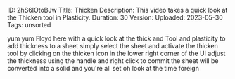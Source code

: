 ID: 2hS6IOtoBJw
Title: Thicken
Description: This video takes a quick look at the Thicken tool in Plasticity.
Duration: 30
Version: 
Uploaded: 2023-05-30
Tags: unsorted

yum yum Floyd here with a quick look at
the thick and Tool and plasticity to add
thickness to a sheet simply select the
sheet and activate the thicken tool by
clicking on the thicken icon in the
lower right corner of the UI adjust the
thickness using the handle and right
click to commit the sheet will be
converted into a solid and you're all
set oh look at the time
foreign
